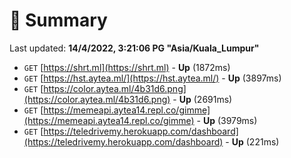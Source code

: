 # 📖 Summary
Last updated: **14/4/2022, 3:21:06 PG "Asia/Kuala_Lumpur"**

- `GET` [https://shrt.ml](https://shrt.ml) - **Up** (1872ms)
- `GET` [https://hst.aytea.ml/](https://hst.aytea.ml/) - **Up** (3897ms)
- `GET` [https://color.aytea.ml/4b31d6.png](https://color.aytea.ml/4b31d6.png) - **Up** (2691ms)
- `GET` [https://memeapi.aytea14.repl.co/gimme](https://memeapi.aytea14.repl.co/gimme) - **Up** (3979ms)
- `GET` [https://teledrivemy.herokuapp.com/dashboard](https://teledrivemy.herokuapp.com/dashboard) - **Up** (221ms)
